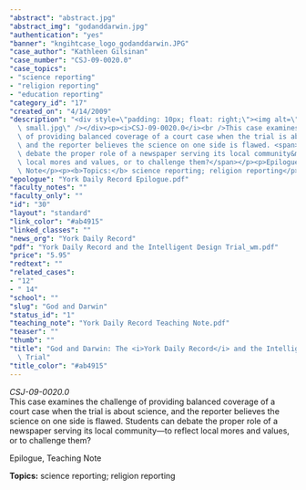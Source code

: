 ```yaml
---
"abstract": "abstract.jpg"
"abstract_img": "godanddarwin.jpg"
"authentication": "yes"
"banner": "kngihtcase_logo_godanddarwin.JPG"
"case_author": "Kathleen Gilsinan"
"case_number": "CSJ-09-0020.0"
"case_topics":
- "science reporting"
- "religion reporting"
- "education reporting"
"category_id": "17"
"created_on": "4/14/2009"
"description": "<div style=\"padding: 10px; float: right;\"><img alt=\"\" src=\"/casestudy/files/photos/331/abstract\
  \ small.jpg\" /></div><p><i>CSJ-09-0020.0</i><br />This case examines the challenge\
  \ of providing balanced coverage of a court case when the trial is about science,\
  \ and the reporter believes the science on one side is flawed. <span>Students can\
  \ debate the proper role of a newspaper serving its local community&mdash;to reflect\
  \ local mores and values, or to challenge them?</span></p><p>Epilogue, Teaching\
  \ Note</p><p><b>Topics:</b> science reporting; religion reporting</p>"
"epologue": "York Daily Record Epilogue.pdf"
"faculty_notes": ""
"faculty_only": ""
"id": "30"
"layout": "standard"
"link_color": "#ab4915"
"linked_classes": ""
"news_org": "York Daily Record"
"pdf": "York Daily Record and the Intelligent Design Trial_wm.pdf"
"price": "5.95"
"redtext": ""
"related_cases":
- "12"
- " 14"
"school": ""
"slug": "God and Darwin"
"status_id": "1"
"teaching_note": "York Daily Record Teaching Note.pdf"
"teaser": ""
"thumb": ""
"title": "God and Darwin: The <i>York Daily Record</i> and the Intelligent Design\
  \ Trial"
"title_color": "#ab4915"
---
```

<div style="padding: 10px; float: right;"><img alt="" src="/casestudy/files/photos/331/abstract small.jpg" /></div><p><i>CSJ-09-0020.0</i><br />This case examines the challenge of providing balanced coverage of a court case when the trial is about science, and the reporter believes the science on one side is flawed. <span>Students can debate the proper role of a newspaper serving its local community&mdash;to reflect local mores and values, or to challenge them?</span></p><p>Epilogue, Teaching Note</p><p><b>Topics:</b> science reporting; religion reporting</p>